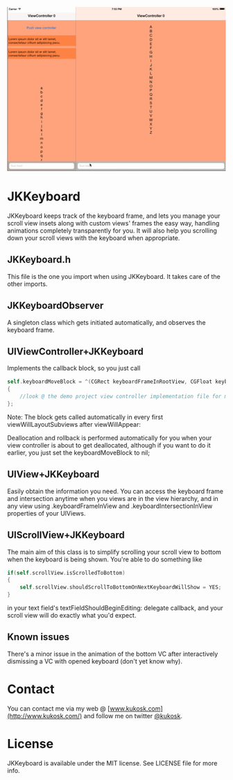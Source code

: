 ![Preview](/JKKeyboard.gif)

# JKKeyboard

JKKeyboard keeps track of the keyboard frame, and lets you manage your scroll view insets along with custom views' frames the easy way, handling animations completely transparently for you. It will also help you scrolling down your scroll views with the keyboard when appropriate.

## JKKeyboard.h

This file is the one you import when using JKKeyboard. It takes care of the other imports.

## JKKeyboardObserver

A singleton class which gets initiated automatically, and observes the keyboard frame.

## UIViewController+JKKeyboard

Implements the callback block, so you just call

``` objective-c
self.keyboardMoveBlock = ^(CGRect keyboardFrameInRootView, CGFloat keyboardIntersectionInRootView, CGFloat keyboardVisibility, BOOL shouldLayoutIfNeeded)
{
	//look @ the demo project view controller implementation file for more
};
```

Note: The block gets called automatically in every first viewWillLayoutSubviews after viewWillAppear:

Deallocation and rollback is performed automatically for you when your view controller is about to get deallocated, although if you want to do it earlier, you just set the keyboardMoveBlock to nil;

## UIView+JKKeyboard

Easily obtain the information you need. You can access the keyboard frame and intersection anytime when you views are in the view hierarchy, and in any view using .keyboardFrameInView and .keyboardIntersectionInView properties of your UIViews.

## UIScrollView+JKKeyboard

The main aim of this class is to simplify scrolling your scroll view to bottom when the keyboard is being shown. You're able to do something like

``` objective-c
if(self.scrollView.isScrolledToBottom)
{
	self.scrollView.shouldScrollToBottomOnNextKeyboardWillShow = YES;
}
```

in your text field's textFieldShouldBeginEditing: delegate callback, and your scroll view will do exactly what you'd expect.

## Known issues

There's a minor issue in the animation of the bottom VC after interactively dismissing a VC with opened keyboard (don't yet know why).

# Contact

You can contact me via my web @ [www.kukosk.com](http://www.kukosk.com/) and follow me on twitter [@kukosk](https://twitter.com/kukosk/).

# License

JKKeyboard is available under the MIT license. See LICENSE file for more info.